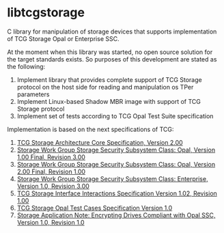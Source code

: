 libtcgstorage
=============

C library for manipulation of storage devices that supports implementation of TCG Storage Opal or Enterprise SSC.

At the moment when this library was started, no open source solution for the target standards exists. So purposes of this development are stated as the following:

1. Implement library that provides complete support of TCG Storage protocol on the host side for reading and manipulation os TPer parameters
2. Implement Linux-based Shadow MBR image with support of TCG Storage protocol
3. Implement set of tests according to TCG Opal Test Suite specification

Implementation is based on the next specifications of TCG:

1. [TCG Storage Architecture Core Specification, Version 2.00](http://www.trustedcomputinggroup.org/resources/tcg_storage_architecture_core_specification)
2. [Storage Work Group Storage Security Subsystem Class: Opal, Version 1.00 Final, Revision 3.00](http://www.trustedcomputinggroup.org/resources/storage_work_group_storage_security_subsystem_class_opal)
3. [Storage Work Group Storage Security Subsystem Class: Opal, Version 2.00 Final, Revision 1.00](http://www.trustedcomputinggroup.org/resources/storage_work_group_storage_security_subsystem_class_opal)
4. [Storage Work Group Storage Security Subsystem Class: Enterprise, Version 1.0, Revision 3.00](http://www.trustedcomputinggroup.org/resources/storage_work_group_storage_security_subsystem_class_enterprise_specification)
5. [TCG Storage Interface Interactions Specification Version 1.02, Revision 1.00](http://www.trustedcomputinggroup.org/resources/storage_work_group_storage_interface_interactions_specification)
6. [TCG Storage Opal Test Cases Specification Version 1.0](http://www.trustedcomputinggroup.org/resources/tcg_storage_opal_test_cases)
7. [Storage Application Note: Encrypting Drives Compliant with Opal SSC, Version 1.0, Revision 1.0](http://www.trustedcomputinggroup.org/resources/storage_application_note_encrypting_drives_compliant_with_opal_ssc)
